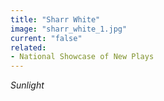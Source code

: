 ```yaml
---
title: "Sharr White"
image: "sharr_white_1.jpg"
current: "false"
related:
- National Showcase of New Plays
---
```


*Sunlight*

